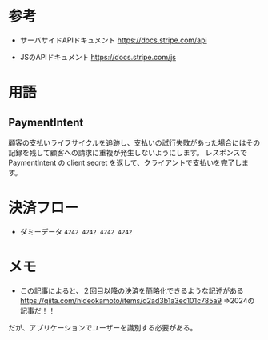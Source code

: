 # 参考
- サーバサイドAPIドキュメント
https://docs.stripe.com/api

- JSのAPIドキュメント
https://docs.stripe.com/js

# 用語
## PaymentIntent
 顧客の支払いライフサイクルを追跡し、支払いの試行失敗があった場合にはその記録を残して顧客への請求に重複が発生しないようにします。
 レスポンスで PaymentIntent の client secret を返して、クライアントで支払いを完了します。



# 決済フロー


- ダミーデータ
`4242 4242 4242 4242`


# メモ
- この記事によると、２回目以降の決済を簡略化できるような記述がある
https://qiita.com/hideokamoto/items/d2ad3b1a3ec101c785a9
⇒2024の記事だ！！

だが、アプリケーションでユーザーを識別する必要がある。
